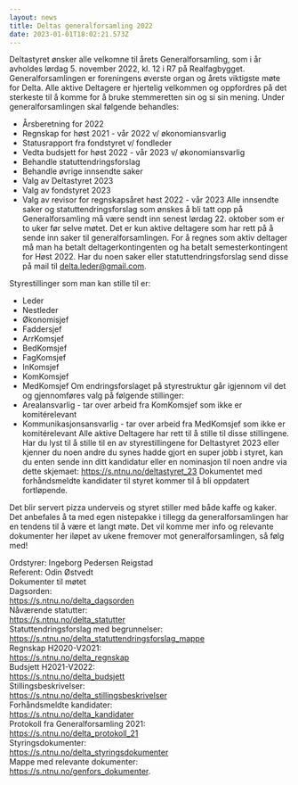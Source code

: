 ```yaml
---
layout: news
title: Deltas generalforsamling 2022
date: 2023-01-01T18:02:21.573Z
---
```

Deltastyret ønsker alle velkomne til årets Generalforsamling, som i år avholdes lørdag 5. november 2022, kl. 12 i R7 på Realfagbygget. Generalforsamlingen er foreningens øverste organ og årets viktigste møte for Delta. Alle aktive Deltagere er hjertelig velkommen og oppfordres på det sterkeste til å komme for å bruke stemmeretten sin og si sin mening.
Under generalforsamlingen skal følgende behandles:
- Årsberetning for 2022
- Regnskap for høst 2021 - vår 2022 v/ økonomiansvarlig
- Statusrapport fra fondstyret v/ fondleder
- Vedta budsjett for høst 2022 - vår 2023 v/ økonomiansvarlig
- Behandle statuttendringsforslag
- Behandle øvrige innsendte saker
- Valg av Deltastyret 2023
- Valg av fondstyret 2023
- Valg av revisor for regnskapsåret høst 2022 - vår 2023
Alle innsendte saker og statuttendringsforslag som ønskes å bli tatt opp på Generalforsamling må være sendt inn senest lørdag 22. oktober som er to uker før selve møtet. Det er kun aktive deltagere som har rett på å sende inn saker til generalforsamlingen. For å regnes som aktiv deltager må man ha betalt deltagerkontingenten og ha betalt semesterkontingent for Høst 2022. Har du noen saker eller statuttendringsforslag send disse på mail til
delta.leder@gmail.com.

Styrestillinger som man kan stille til er:
- Leder
- Nestleder
- Økonomisjef
- Faddersjef
- ArrKomsjef
- BedKomsjef
- FagKomsjef
- InKomsjef
- KomKomsjef
- MedKomsjef
Om endringsforslaget på styrestruktur går igjennom vil det og gjennomføres valg på følgende stillinger:
- Arealansvarlig - tar over arbeid fra KomKomsjef som ikke er komitérelevant
- Kommunikasjonsansvarlig - tar over arbeid fra MedKomsjef som ikke er komitérelevant
Alle aktive Deltagere har rett til å stille til disse stillingene.
Har du lyst til å stille til en av styrestillingene for Deltastyret 2023 eller kjenner du noen andre du synes hadde gjort en super jobb i styret, kan du enten sende inn ditt kandidatur eller en nominasjon til noen andre via dette skjemaet: https://s.ntnu.no/deltastyret_23
Dokumentet med forhåndsmeldte kandidater til styret kommer til å bli oppdatert fortløpende.

Det blir servert pizza underveis og styret stiller med både kaffe og kaker. Det anbefales å ta med egen nistepakke i tillegg da generalforsamlingen har en tendens til å være et langt møte.
Det vil komme mer info og relevante dokumenter her iløpet av ukene fremover mot generalforsamlingen, så følg med!

Ordstyrer: Ingeborg Pedersen Reigstad  
Referent: Odin Østvedt  
Dokumenter til møtet  
Dagsorden:  
https://s.ntnu.no/delta_dagsorden   
Nåværende statutter:   
https://s.ntnu.no/delta_statutter  
Statuttendringsforslag med begrunnelser:  
https://s.ntnu.no/delta_statuttendringsforslag_mappe  
Regnskap H2020-V2021:   
https://s.ntnu.no/delta_regnskap  
Budsjett H2021-V2022:  
https://s.ntnu.no/delta_budsjett  
Stillingsbeskrivelser:  
https://s.ntnu.no/delta_stillingsbeskrivelser  
Forhåndsmeldte kandidater:  
https://s.ntnu.no/delta_kandidater  
Protokoll fra Generalforsamling 2021:  
https://s.ntnu.no/delta_protokoll_21  
Styringsdokumenter:  
https://s.ntnu.no/delta_styringsdokumenter  
Mappe med relevante dokumenter:  
https://s.ntnu.no/genfors_dokumenter. 